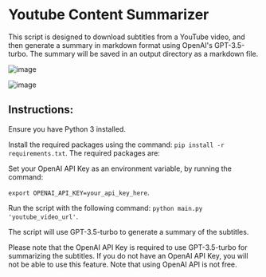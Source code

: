 # Youtube Content Summarizer

This script is designed to download subtitles from a YouTube video, and then generate a summary in markdown format using OpenAI's GPT-3.5-turbo. The summary will be saved in an output directory as a markdown file.

![image](https://user-images.githubusercontent.com/22165051/233439941-128ef583-13c4-4018-b192-92c696e140cc.png)

![image](https://user-images.githubusercontent.com/22165051/233443541-9093f56f-6135-46aa-9900-463e85f9531d.png)


## Instructions:

Ensure you have Python 3 installed.

Install the required packages using the command: `pip install -r requirements.txt`. The required packages are:

Set your OpenAI API Key as an environment variable, by running the command: 

`export OPENAI_API_KEY=your_api_key_here`. 

Run the script with the following command: `python main.py 'youtube_video_url'`.

The script will use GPT-3.5-turbo to generate a summary of the subtitles.

Please note that the OpenAI API Key is required to use GPT-3.5-turbo for summarizing the subtitles. If you do not have an OpenAI API Key, you will not be able to use this feature. Note that using OpenAI API is not free.

